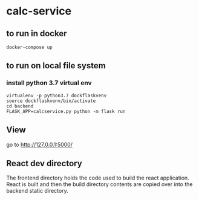 # calc-service

## to run in docker
`docker-compose up`

## to run on local file system

### install python 3.7 virtual env
`virtualenv -p python3.7 dockflaskvenv`  
`source dockflaskvenv/bin/activate`  
`cd backend`  
`FLASK_APP=calcservice.py python -m flask run`  

## View

go to http://127.0.0.1:5000/

## React dev directory
The frontend directory holds the code used to build the react application.
React is built and then the build directory contents are copied over into the backend static directory.



